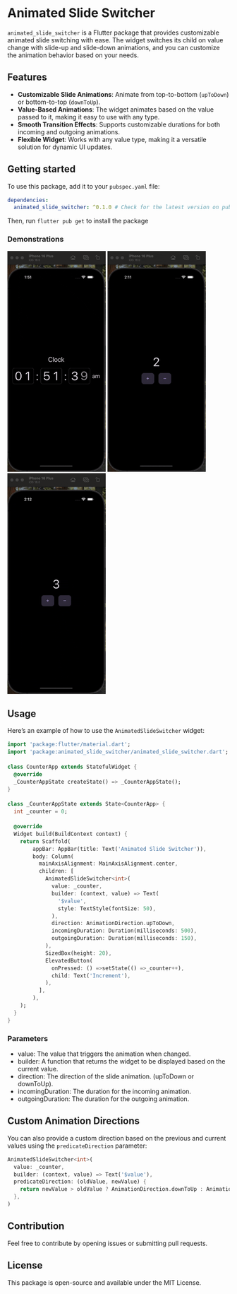 # Animated Slide Switcher

`animated_slide_switcher` is a Flutter package that provides customizable animated slide switching with ease. The widget switches its child on value change with slide-up and slide-down animations, and you can customize the animation behavior based on your needs.

## Features

- **Customizable Slide Animations**: Animate from top-to-bottom (`upToDown`) or bottom-to-top (`downToUp`).
- **Value-Based Animations**: The widget animates based on the value passed to it, making it easy to use with any type.
- **Smooth Transition Effects**: Supports customizable durations for both incoming and outgoing animations.
- **Flexible Widget**: Works with any value type, making it a versatile solution for dynamic UI updates.

## Getting started

To use this package, add it to your `pubspec.yaml` file:

```yaml
dependencies:
  animated_slide_switcher: ^0.1.0 # Check for the latest version on pub.dev
```

Then, run `flutter pub get` to install the package

### Demonstrations

<img src="assets/clock.gif" height="500" alt= 'clock'/>
<img src="assets/counter.gif" height="500" alt = 'counter'/>
<img src="assets/counter_slow.gif" height="500" alt = 'counter_slow'/>

## Usage

Here’s an example of how to use the `AnimatedSlideSwitcher` widget:

```dart
import 'package:flutter/material.dart';
import 'package:animated_slide_switcher/animated_slide_switcher.dart';

class CounterApp extends StatefulWidget {
  @override
  _CounterAppState createState() => _CounterAppState();
}

class _CounterAppState extends State<CounterApp> {
  int _counter = 0;

  @override
  Widget build(BuildContext context) {
    return Scaffold(
        appBar: AppBar(title: Text('Animated Slide Switcher')),
        body: Column(
          mainAxisAlignment: MainAxisAlignment.center,
          children: [
            AnimatedSlideSwitcher<int>(
              value: _counter,
              builder: (context, value) => Text(
                '$value',
                style: TextStyle(fontSize: 50),
              ),
              direction: AnimationDirection.upToDown,
              incomingDuration: Duration(milliseconds: 500),
              outgoingDuration: Duration(milliseconds: 150),
            ),
            SizedBox(height: 20),
            ElevatedButton(
              onPressed: () =>setState(() =>_counter++),
              child: Text('Increment'),
            ),
          ],
        ),
    );
  }
}
```

### Parameters

- value: The value that triggers the animation when changed.
- builder: A function that returns the widget to be displayed based on the current value.
- direction: The direction of the slide animation. (upToDown or downToUp).
- incomingDuration: The duration for the incoming animation.
- outgoingDuration: The duration for the outgoing animation.

## Custom Animation Directions

You can also provide a custom direction based on the previous and current values using the `predicateDirection` parameter:

```dart
AnimatedSlideSwitcher<int>(
  value: _counter,
  builder: (context, value) => Text('$value'),
  predicateDirection: (oldValue, newValue) {
    return newValue > oldValue ? AnimationDirection.downToUp : AnimationDirection.upToDown;
  },
)
```

## Contribution

Feel free to contribute by opening issues or submitting pull requests.

## License

This package is open-source and available under the MIT License.

